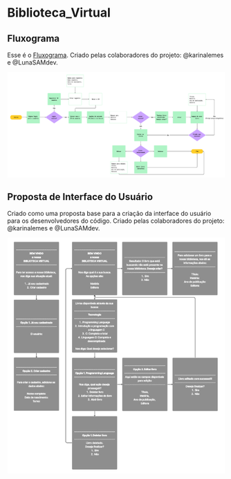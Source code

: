 # Biblioteca_Virtual

## Fluxograma
Esse é o [Fluxograma](./Fluxograma_Biblioteca.pdf).
Criado pelas colaboradores do projeto: @karinalemes e @LunaSAMdev.

![Alt text](./Fluxograma_Biblioteca.png)

## Proposta de Interface do Usuário
Criado como uma proposta base para a criação da interface do usuário
para os desenvolvedores do código.
Criado pelas colaboradores do projeto: @karinalemes e @LunaSAMdev.

![Alt text](./Proposta_Menu.png)
